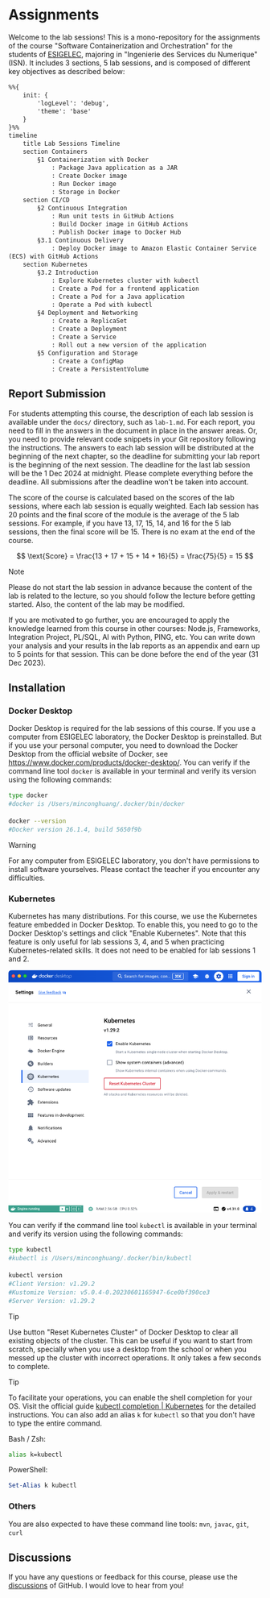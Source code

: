 # Assignments

Welcome to the lab sessions! This is a mono-repository for the assignments of the course "Software Containerization and Orchestration" for the students of [ESIGELEC](https://esigelec.fr), majoring in "Ingenierie des Services du Numerique" (ISN). It includes 3 sections, 5 lab sessions, and is composed of different key objectives as described below:

```mermaid
%%{
    init: {
        'logLevel': 'debug',
        'theme': 'base'
    }
}%%
timeline
    title Lab Sessions Timeline
    section Containers
        §1 Containerization with Docker
            : Package Java application as a JAR
            : Create Docker image
            : Run Docker image
            : Storage in Docker
    section CI/CD
        §2 Continuous Integration
            : Run unit tests in GitHub Actions
            : Build Docker image in GitHub Actions
            : Publish Docker image to Docker Hub
        §3.1 Continuous Delivery
            : Deploy Docker image to Amazon Elastic Container Service (ECS) with GitHub Actions
    section Kubernetes
        §3.2 Introduction
            : Explore Kubernetes cluster with kubectl
            : Create a Pod for a frontend application
            : Create a Pod for a Java application
            : Operate a Pod with kubectl
        §4 Deployment and Networking
            : Create a ReplicaSet
            : Create a Deployment
            : Create a Service
            : Roll out a new version of the application
        §5 Configuration and Storage
            : Create a ConfigMap
            : Create a PersistentVolume
```

## Report Submission

For students attempting this course, the description of each lab session is available under the `docs/` directory, such as `lab-1.md`. For each report, you need to fill in the answers in the document in place in the answer areas. Or, you need to provide relevant code snippets in your Git repository following the instructions. The answers to each lab session will be distributed at the beginning of the next chapter, so the deadline for submitting your lab report is the beginning of the next session. The deadline for the last lab session will be the 1 Dec 2024 at midnight. Please complete everything before the deadline. All submissions after the deadline won't be taken into account.

The score of the course is calculated based on the scores of the lab sessions, where each lab session is equally weighted. Each lab session has 20 points and the final score of the module is the average of the 5 lab sessions. For example, if you have 13, 17, 15, 14, and 16 for the 5 lab sessions, then the final score will be 15. There is no exam at the end of the course.

$$
\text{Score} = \frac{13 + 17 + 15 + 14 + 16}{5} = \frac{75}{5} = 15
$$

> [!NOTE]
>
> Please do not start the lab session in advance because the content of the lab is related to the lecture, so you should follow the lecture before getting started. Also, the content of the lab may be modified.

If you are motivated to go further, you are encouraged to apply the knowledge learned from this course in other courses: Node.js, Frameworks, Integration Project, PL/SQL, AI with Python, PING, etc. You can write down your analysis and your results in the lab reports as an appendix and earn up to 5 points for that session. This can be done before the end of the year (31 Dec 2023).

## Installation

### Docker Desktop

Docker Desktop is required for the lab sessions of this course. If you use a computer from ESIGELEC laboratory, the Docker Desktop is preinstalled. But if you use your personal computer, you need to download the Docker Desktop from the official website of Docker, see <https://www.docker.com/products/docker-desktop/>. You can verify if the command line tool `docker` is available in your terminal and verify its version using the following commands:

```sh
type docker
#docker is /Users/minconghuang/.docker/bin/docker

docker --version
#Docker version 26.1.4, build 5650f9b
```

> [!WARNING]
> For any computer from ESIGELEC laboratory, you don't have permissions to install software yourselves. Please contact the teacher if you encounter any difficulties.

### Kubernetes

Kubernetes has many distributions. For this course, we use the Kubernetes feature embedded in Docker Desktop. To enable this, you need to go to the Docker Desktop's settings and click "Enable Kubernetes". Note that this feature is only useful for lab sessions 3, 4, and 5 when practicing Kubernetes-related skills. It does not need to be enabled for lab sessions 1 and 2.

![Enable Kubernetes](docs/assets/Screenshot-2024-07-03-docker-desktop.png)

You can verify if the command line tool `kubectl` is available in your terminal and verify its version using the following commands:

```sh
type kubectl
#kubectl is /Users/minconghuang/.docker/bin/kubectl

kubectl version
#Client Version: v1.29.2
#Kustomize Version: v5.0.4-0.20230601165947-6ce0bf390ce3
#Server Version: v1.29.2
```

> [!TIP]
> Use button "Reset Kubernetes Cluster" of Docker Desktop to clear all existing objects of the cluster. This can be useful if you want to start from scratch, specially when you use a desktop from the school or when you messed up the cluster with incorrect operations. It only takes a few seconds to complete.

> [!TIP]
> To facilitate your operations, you can enable the shell completion for your OS. Visit the official guide [kubectl completion | Kubernetes](https://kubernetes.io/docs/reference/kubectl/generated/kubectl_completion/) for the detailed instructions. You can also add an alias `k` for `kubectl` so that you don't have to type the entire command.
>
> Bash / Zsh:
>
> ```sh
> alias k=kubectl
> ```
>
> PowerShell:
>
> ```powershell
> Set-Alias k kubectl
> ```

### Others

You are also expected to have these command line tools: `mvn`, `javac`, `git`, `curl`

## Discussions

If you have any questions or feedback for this course, please use the [discussions](https://github.com/orgs/mincong-classroom/discussions) of GitHub. I would love to hear from you!
